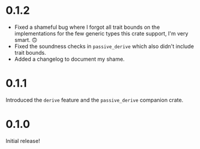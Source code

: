 # 0.1.2

* Fixed a shameful bug where I forgot all trait bounds on the implementations
  for the few generic types this crate support, I'm very smart. 🙃
* Fixed the soundness checks in `passive_derive` which also didn't include
  trait bounds.
* Added a changelog to document my shame.

# 0.1.1

Introduced the `derive` feature and the `passive_derive` companion crate.

# 0.1.0

Initial release!
